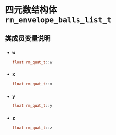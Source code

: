 # 四元数结构体`rm_envelope_balls_list_t`

## 类成员变量说明

- ### `w`

    ```C++
    float rm_quat_t::w
    ```

- ### `x`

    ```C++
    float rm_quat_t::x
    ```

- ### `y`

    ```C++
    float rm_quat_t::y
    ```

- ### `z`

    ```C++
    float rm_quat_t::z
    ```
